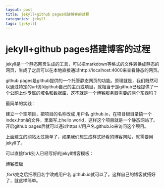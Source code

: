 ```yaml
---
layout: post
title: jekyll+github pages搭建博客的过程
categories: jekyll
tags: [jekyll]
---
```




# jekyll+github pages搭建博客的过程

jekyll是一个静态网页生成的工具，可以把markdown等格式的文件转换成静态的网页，生成了之后可以在本地直接通过http://localhost:4000来查看静态的网页。

github pages是github提供的一个托管静态网页的功能。原理就是，我们既然可以通过特定的url访问github自己的主页或项目，就相当于是github已经提供了一个公网上你专属的域名和数据库，这不就是一个博客服务器需要的两个东西吗？

最简单的实践：

建立一个空项目，把项目的名称改成 用户名.github.io，在项目根目录搞一个index.html的文件，里面写上hello world，这样这个项目就是一个静态网站了。开启github pages后就可以通过https://用户名.github.io来访问这个项目。



上面建立的网站太过简单了，如果我们想生成样式好看的博客网站，就需要用jekyll了。

可以直接fork别人已经写好的jekyll博客模板：

[博客模板](http://jekyllthemes.org/ )

,fork完之后把项目名字改成用户名.github.io就可以了。这样自己的博客就搭好了，就这样简单。



